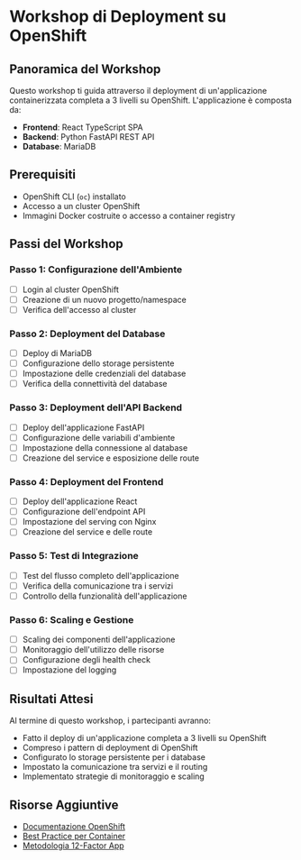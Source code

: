 # Workshop di Deployment su OpenShift

## Panoramica del Workshop

Questo workshop ti guida attraverso il deployment di un'applicazione containerizzata completa a 3 livelli su OpenShift. L'applicazione è composta da:
- **Frontend**: React TypeScript SPA
- **Backend**: Python FastAPI REST API
- **Database**: MariaDB

## Prerequisiti

- OpenShift CLI (`oc`) installato
- Accesso a un cluster OpenShift
- Immagini Docker costruite o accesso a container registry

## Passi del Workshop

### Passo 1: Configurazione dell'Ambiente
- [ ] Login al cluster OpenShift
- [ ] Creazione di un nuovo progetto/namespace
- [ ] Verifica dell'accesso al cluster

### Passo 2: Deployment del Database
- [ ] Deploy di MariaDB
- [ ] Configurazione dello storage persistente
- [ ] Impostazione delle credenziali del database
- [ ] Verifica della connettività del database

### Passo 3: Deployment dell'API Backend
- [ ] Deploy dell'applicazione FastAPI
- [ ] Configurazione delle variabili d'ambiente
- [ ] Impostazione della connessione al database
- [ ] Creazione del service e esposizione delle route

### Passo 4: Deployment del Frontend
- [ ] Deploy dell'applicazione React
- [ ] Configurazione dell'endpoint API
- [ ] Impostazione del serving con Nginx
- [ ] Creazione del service e delle route

### Passo 5: Test di Integrazione
- [ ] Test del flusso completo dell'applicazione
- [ ] Verifica della comunicazione tra i servizi
- [ ] Controllo della funzionalità dell'applicazione

### Passo 6: Scaling e Gestione
- [ ] Scaling dei componenti dell'applicazione
- [ ] Monitoraggio dell'utilizzo delle risorse
- [ ] Configurazione degli health check
- [ ] Impostazione del logging

## Risultati Attesi

Al termine di questo workshop, i partecipanti avranno:
- Fatto il deploy di un'applicazione completa a 3 livelli su OpenShift
- Compreso i pattern di deployment di OpenShift
- Configurato lo storage persistente per i database
- Impostato la comunicazione tra servizi e il routing
- Implementato strategie di monitoraggio e scaling

## Risorse Aggiuntive

- [Documentazione OpenShift](https://docs.openshift.com/)
- [Best Practice per Container](https://developers.redhat.com/blog/2016/02/24/10-things-to-avoid-in-docker-containers)
- [Metodologia 12-Factor App](https://12factor.net/)